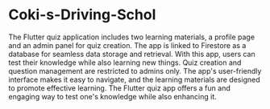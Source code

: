 # Coki-s-Driving-Schol

The Flutter quiz application includes two learning materials, a profile page and an admin panel for quiz creation. The app is linked to Firestore as a database for seamless data storage and retrieval. With this app, users can test their knowledge while also learning new things. Quiz creation and question management are restricted to admins only. The app's user-friendly interface makes it easy to navigate, and the learning materials are designed to promote effective learning. The Flutter quiz app offers a fun and engaging way to test one's knowledge while also enhancing it.
